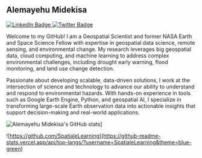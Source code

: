## Alemayehu Midekisa

<div id="badges">
  <a href="https://www.linkedin.com/in/alemayehumidekisa/">
    <img src="https://img.shields.io/badge/LinkedIn-blue?style=for-the-badge&logo=linkedin&logoColor=white" alt="LinkedIn Badge"/>
  </a>
  <a href="https://twitter.com/DrMidekisa">
    <img src="https://img.shields.io/badge/Twitter-blue?style=for-the-badge&logo=twitter&logoColor=white" alt="Twitter Badge"/>
  </a>
</div>

Welcome to my GitHub! 
I am a Geospatial Scientist and former NASA Earth and Space Science Fellow with expertise in geospatial data science, remote sensing, and environmental change. My research leverages big geospatial data, cloud computing, and machine learning to address complex environmental challenges, including drought early warning, flood monitoring, and land use change detection.

Passionate about developing scalable, data-driven solutions, I work at the intersection of science and technology to advance our ability to understand and respond to environmental hazards. With hands-on experience in tools such as Google Earth Engine, Python, and geospatial AI, I specialize in transforming large-scale Earth observation data into actionable insights that support decision-making and real-world applications.
  

![Alemayehu Midekisa's GitHub stats](https://github-readme-stats.vercel.app/api?username=amidekisa)]


![https://github.com/SpatialeLearning](https://github-readme-stats.vercel.app/api/top-langs/?username=SpatialeLearning&theme=blue-green)



